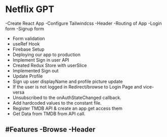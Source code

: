 # Netflix GPT
-Create React App
-Configure Tailwindcss
-Header
-Routing of App
-Login form
-Signup form
- Form validation
- useRef Hook
- Firebase Setup
- Deploying our app to production
- Implement Sign in user API
- Created Redux Store with userSlice
- Implemented Sign out
- Update Profile
- Sign up user displayName and profile picture update
- If the user is not logged in Redirect/browse to Login Page and  vice-versa
- Unsubscribed to the onAuthStateChanged callback.
- Add hardcoded values to the constant file.
- Register TMDB API & create an app get access them
- Get Data from TMDB from API call.




#Features
-Browse
  -Header
  -